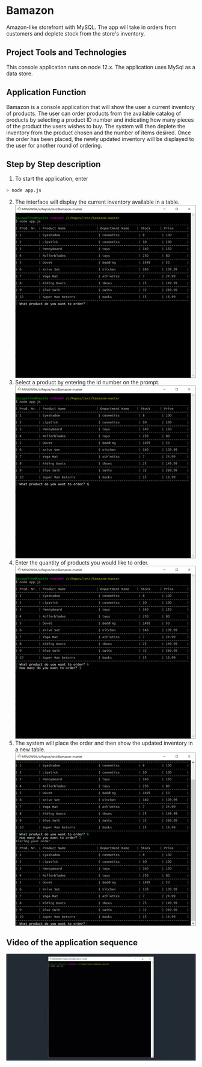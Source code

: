 # Bamazon
Amazon-like storefront with MySQL. The app will take in orders from customers and deplete stock from the store's inventory.

## Project Tools and Technologies
This console application runs on node 12.x. The application uses MySql as a data store.

## Application Function
Bamazon is a console application that will show the user a current inventory of products. The user can order products from the available catalog of products by selecting a product ID number and indicating how many pieces of the product the users wishes to buy. The system will then deplete the inventory from the product chosen and the number of items desired. Once the order has been placed, the newly updated inventory will be displayed to the user for another round of ordering.

## Step by Step description
1. To start the application, enter 

```bash
> node app.js 
```
2. The interface will display the current inventory available in a table.
![Available inventory](./screenshots/available-inventory.png)
3. Select a product by entering the id number on the prompt.
![Which Product?](./screenshots/which-product.png)
4. Enter the quantity of products you would like to order.
![How Many?](./screenshots/how-many.png)
5. The system will place the order and then show the updated inventory in a new table.
![New Inventory](./screenshots/next-round.png)

## Video of the application sequence
![Application Sequence](./screenshots/bamazon.gif)